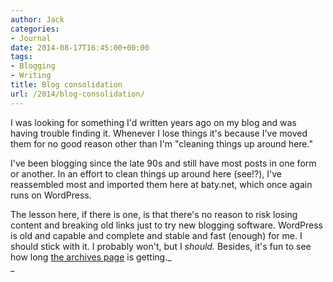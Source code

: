 ```yaml
---
author: Jack
categories:
- Journal
date: 2014-08-17T16:45:00+00:00
tags:
- Blogging
- Writing
title: Blog consolidation
url: /2014/blog-consolidation/
---
```


<div>
</div>

<div>
</div>

<div>
</div>

<div>
</div>

I was looking for something I'd written years ago on my blog and was having trouble finding it. Whenever I lose things it's because I've moved them for no good reason other than I'm "cleaning things up around here."

I've been blogging since the late 90s and still have most posts in one form or another. In an effort to clean things up around here (see!?), I've reassembled most and imported them here at baty.net, which once again runs on WordPress.

The lesson here, if there is one, is that there's no reason to risk losing content and breaking old links just to try new blogging software. WordPress is old and capable and complete and stable and fast (enough) for me. I should stick with it. I probably won't, but I _should._ Besides, it's fun to see how long [the archives page][1] is getting._  
_

 [1]: http://baty.net/archives/ ""
